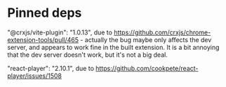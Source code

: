 # Pinned deps

"@crxjs/vite-plugin": "1.0.13", due to https://github.com/crxjs/chrome-extension-tools/pull/465 - actually the bug maybe only affects the dev server, and appears to work fine in the built extension. It is a bit annoying that the dev server doesn't work, but it's not a big deal.

"react-player": "2.10.1", due to https://github.com/cookpete/react-player/issues/1508
